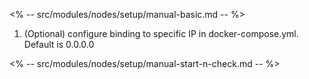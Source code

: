 <% -- src/modules/nodes/setup/manual-basic.md -- %>

1.  (Optional) configure binding to specific IP in docker-compose.yml. Default is 0.0.0.0

<% -- src/modules/nodes/setup/manual-start-n-check.md -- %>